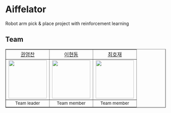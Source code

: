 # Aiffelator
Robot arm pick &amp; place project with reinforcement learning

## Team
<table border="" cellspacing="0" cellpadding="0" max-width="2000px">
    <tr width="100%">
        <td align="center"><a href= "https://github.com/zave7">권영찬</a></td>
        <td align="center"><a href= "https://github.com/DevHDL">이현동</a></td>
        <td align="center"><a href= "https://github.com/hojae-m-choi">최호재</a></td>
    </tr>
    <tr width="100%">
        <td align="center">
          <a href= "https://github.com/zave7">
            <img src="https://avatars.githubusercontent.com/u/41621552?v=4" width="120px"/>
          </a>
        </td>
        <td align="center">
          <a href= "https://github.com/DevHDL">
            <img src="https://avatars.githubusercontent.com/u/163500244?v=4" width="120px"/>
          </a>
        </td>
        <td align="center">
          <a href= "https://github.com/hojae-m-choi">
            <img src="https://avatars.githubusercontent.com/u/98305832?v=4" width="120px"/>
          </a>
        </td>
    </tr>
    <tr width="100%">
      <td align="center">
        <small>
        Team leader
        </small>
      </td>
      <td align="center">
        <small>
        Team member
        </small>
      </td>
      <td align="center">
        <small>
        Team member
        </small>
      </td>
   </tr>
</table>

